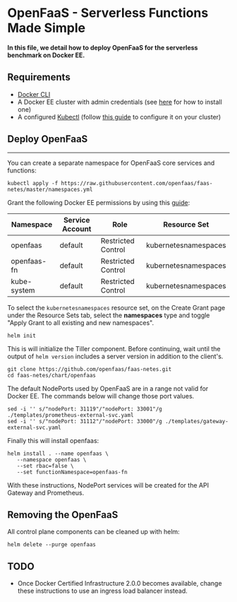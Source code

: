 # OpenFaaS - Serverless Functions Made Simple

**In this file, we detail how to deploy OpenFaaS for the serverless benchmark on Docker EE.**

## Requirements

 - [Docker CLI](https://www.docker.com/get-docker)
 - A Docker EE cluster with admin credentials (see [here]() for how to install one)
 - A configured [Kubectl](https://kubernetes.io/docs/tasks/tools/install-kubectl/) (follow [this guide](https://docs.docker.com/ee/ucp/user-access/kubectl/) to configure it on your cluster)

## Deploy OpenFaaS

---

You can create a separate namespace for OpenFaaS core services and functions:

```
kubectl apply -f https://raw.githubusercontent.com/openfaas/faas-netes/master/namespaces.yml
```

Grant the following Docker EE permissions by using this [guide](https://docs.docker.com/ee/ucp/authorization/grant-permissions/):

| Namespace   	| Service Account 	| Role               	| Resource Set         	|
|-------------	|-----------------	|--------------------	|----------------------	|
| openfaas    	| default         	| Restricted Control 	| kubernetesnamespaces 	|
| openfaas-fn 	| default         	| Restricted Control 	| kubernetesnamespaces 	|
| kube-system 	| default         	| Restricted Control 	| kubernetesnamespaces 	|

To select the `kubernetesnamespaces` resource set, on the Create Grant page under the Resource Sets tab, select the **namespaces** type and toggle
"Apply Grant to all existing and new namespaces".

```
helm init
```

This is will initialize the Tiller component. Before continuing, wait until the output of `helm version` includes a server version in addition to the client's.

```
git clone https://github.com/openfaas/faas-netes.git
cd faas-netes/chart/openfaas
```

The default NodePorts used by OpenFaaS are in a range not valid for Docker EE. The commands below will change those port values.

```
sed -i '' s/"nodePort: 31119"/"nodePort: 33001"/g ./templates/prometheus-external-svc.yaml
sed -i '' s/"nodePort: 31112"/"nodePort: 33000"/g ./templates/gateway-external-svc.yaml
```

Finally this will install openfaas:

```
helm install . --name openfaas \
   --namespace openfaas \
   --set rbac=false \
   --set functionNamespace=openfaas-fn
```

With these instructions, NodePort services will be created for the API Gateway and Prometheus.

## Removing the OpenFaaS

All control plane components can be cleaned up with helm:

```
helm delete --purge openfaas
```

## TODO

 - Once Docker Certified Infrastructure 2.0.0 becomes available, change these instructions to use an ingress load balancer instead.
